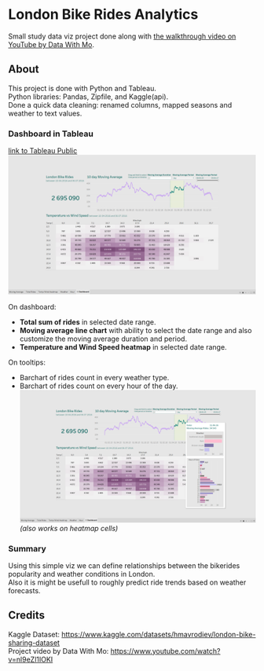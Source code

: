 
# London Bike Rides Analytics

Small study data viz project done along with [the walkthrough video on YouTube by Data With Mo](https://www.youtube.com/watch?v=nl9eZl1IOKI).

## About

This project is done with Python and Tableau.  
Python libraries: Pandas, Zipfile, and Kaggle(api).  
Done a quick data cleaning: renamed columns, mapped seasons and weather to text values.  
  
### Dashboard in Tableau 
[link to Tableau Public](https://public.tableau.com/app/profile/diana.shatkovska/viz/London-Bike-Rides-Dashboard/Dashboard?publish=yes)
![dashboard-screenshot](dashboard-screenshot.png)

On dashboard:
- **Total sum of rides** in selected date range.
- **Moving average line chart** with ability to select the date range and also customize the moving average duration and period.
- **Temperature and Wind Speed heatmap** in selected date range.  

On tooltips:
- Barchart of rides count in every weather type.
- Barchart of rides count on every hour of the day.
![dashboard-tooltips-screenshot](dashboard-tooltips-screenshot.png)
  *(also works on heatmap cells)*

### Summary

Using this simple viz we can define relationships between the bikerides popularity and weather conditions in London.  
Also it is might be usefull to roughly predict ride trends based on weather forecasts.

## Credits
Kaggle Dataset: https://www.kaggle.com/datasets/hmavrodiev/london-bike-sharing-dataset  
Project video by Data With Mo: https://www.youtube.com/watch?v=nl9eZl1IOKI